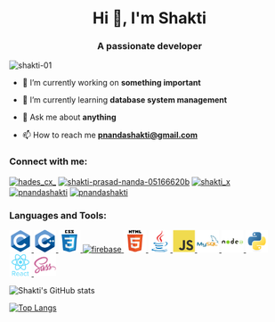 <h1 align="center">Hi 👋, I'm Shakti</h1>
<h3 align="center">A passionate developer</h3>

<p align="left"> <img src="https://komarev.com/ghpvc/?username=shakti-01&label=Profile%20views&color=0e75b6&style=flat" alt="shakti-01" /> </p>

- 🔭 I’m currently working on **something important**

- 🌱 I’m currently learning **database system management**

- 💬 Ask me about **anything**

- 📫 How to reach me **pnandashakti@gmail.com**


<h3 align="left">Connect with me:</h3>
<p align="left">
<a href="https://twitter.com/hades_cx_" target="blank"><img align="center" src="https://raw.githubusercontent.com/rahuldkjain/github-profile-readme-generator/master/src/images/icons/Social/twitter.svg" alt="hades_cx_" height="30" width="40" /></a>
<a href="https://linkedin.com/in/shakti-prasad-nanda-05166620b" target="blank"><img align="center" src="https://raw.githubusercontent.com/rahuldkjain/github-profile-readme-generator/master/src/images/icons/Social/linked-in-alt.svg" alt="shakti-prasad-nanda-05166620b" height="30" width="40" /></a>
<a href="https://www.codechef.com/users/shakti_x" target="blank"><img align="center" src="https://cdn.jsdelivr.net/npm/simple-icons@3.1.0/icons/codechef.svg" alt="shakti_x" height="30" width="40" /></a>
<a href="https://www.leetcode.com/pnandashakti" target="blank"><img align="center" src="https://raw.githubusercontent.com/rahuldkjain/github-profile-readme-generator/master/src/images/icons/Social/leet-code.svg" alt="pnandashakti" height="30" width="40" /></a>
<a href="https://auth.geeksforgeeks.org/user/pnandashakti" target="blank"><img align="center" src="https://raw.githubusercontent.com/rahuldkjain/github-profile-readme-generator/master/src/images/icons/Social/geeks-for-geeks.svg" alt="pnandashakti" height="30" width="40" /></a>
</p>

<h3 align="left">Languages and Tools:</h3>
<p align="left"> <a href="https://www.cprogramming.com/" target="_blank"> <img src="https://raw.githubusercontent.com/devicons/devicon/master/icons/c/c-original.svg" alt="c" width="40" height="40"/> </a> <a href="https://www.w3schools.com/cpp/" target="_blank"> <img src="https://raw.githubusercontent.com/devicons/devicon/master/icons/cplusplus/cplusplus-original.svg" alt="cplusplus" width="40" height="40"/> </a> <a href="https://www.w3schools.com/css/" target="_blank"> <img src="https://raw.githubusercontent.com/devicons/devicon/master/icons/css3/css3-original-wordmark.svg" alt="css3" width="40" height="40"/> </a> <a href="https://firebase.google.com/" target="_blank"> <img src="https://www.vectorlogo.zone/logos/firebase/firebase-icon.svg" alt="firebase" width="40" height="40"/> </a> <a href="https://www.w3.org/html/" target="_blank"> <img src="https://raw.githubusercontent.com/devicons/devicon/master/icons/html5/html5-original-wordmark.svg" alt="html5" width="40" height="40"/> </a> <a href="https://www.java.com" target="_blank"> <img src="https://raw.githubusercontent.com/devicons/devicon/master/icons/java/java-original.svg" alt="java" width="40" height="40"/> </a> <a href="https://developer.mozilla.org/en-US/docs/Web/JavaScript" target="_blank"> <img src="https://raw.githubusercontent.com/devicons/devicon/master/icons/javascript/javascript-original.svg" alt="javascript" width="40" height="40"/> </a> <a href="https://www.mysql.com/" target="_blank"> <img src="https://raw.githubusercontent.com/devicons/devicon/master/icons/mysql/mysql-original-wordmark.svg" alt="mysql" width="40" height="40"/> </a> <a href="https://nodejs.org" target="_blank"> <img src="https://raw.githubusercontent.com/devicons/devicon/master/icons/nodejs/nodejs-original-wordmark.svg" alt="nodejs" width="40" height="40"/> </a> <a href="https://www.python.org" target="_blank"> <img src="https://raw.githubusercontent.com/devicons/devicon/master/icons/python/python-original.svg" alt="python" width="40" height="40"/> </a> <a href="https://reactjs.org/" target="_blank"> <img src="https://raw.githubusercontent.com/devicons/devicon/master/icons/react/react-original-wordmark.svg" alt="react" width="40" height="40"/> </a> <a href="https://sass-lang.com" target="_blank"> <img src="https://raw.githubusercontent.com/devicons/devicon/master/icons/sass/sass-original.svg" alt="sass" width="40" height="40"/> </a> </p>
<!--
<p><img align="left" src="https://github-readme-stats.vercel.app/api/top-langs?username=shakti-01&show_icons=true&theme=highcontrast&locale=en&layout=compact" alt="shakti-01" /></p>

<p>&nbsp;<img align="center" src="https://github-readme-stats.vercel.app/api?username=shakti-01&count_private=true&show_icons=true&theme=highcontrast&locale=en" alt="shakti-01" /></p>
-->

![Shakti's GitHub stats](https://github-readme-stats.vercel.app/api?username=shakti-01&show_icons=true&count_private=true&theme=midnight-purple)

[![Top Langs](https://github-readme-stats.vercel.app/api/top-langs/?username=shakti-01&theme=midnight-purple)](https://github.com/shakti-01/github-readme-stats)


